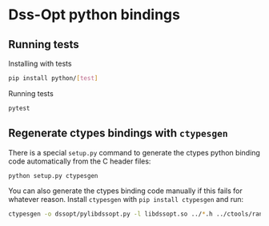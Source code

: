 # Dss-Opt python bindings

## Running tests

Installing with tests
```sh
pip install python/[test]
```

Running tests
```sh
pytest
```

## Regenerate ctypes bindings with `ctypesgen`

There is a special `setup.py` command to generate the ctypes python
binding code automatically from the C header files:

```sh
python setup.py ctypesgen
```

You can also generate the ctypes binding code manually if this fails
for whatever reason.  Install `ctypesgen` with `pip install ctypesgen`
and run:

```sh
ctypesgen -o dssopt/pylibdssopt.py -l libdssopt.so ../*.h ../ctools/random.h
```
